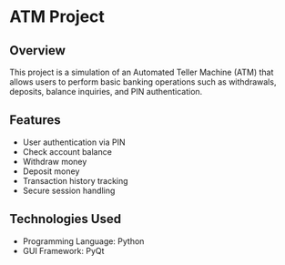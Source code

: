 # ATM Project

## Overview
This project is a simulation of an Automated Teller Machine (ATM) that allows users to perform basic banking operations such as withdrawals, deposits, balance inquiries, and PIN authentication.

## Features
- User authentication via PIN
- Check account balance
- Withdraw money
- Deposit money
- Transaction history tracking
- Secure session handling

## Technologies Used
- Programming Language: Python
- GUI Framework: PyQt
